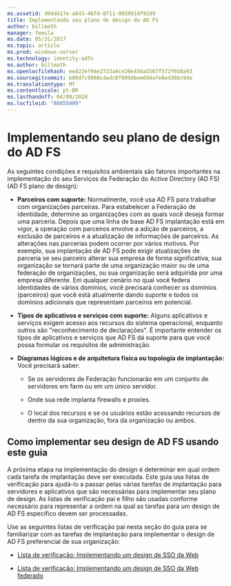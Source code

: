 ```yaml
---
ms.assetid: d04dd17e-a843-46fd-8711-0039918f92d9
title: Implementando seu plano de design do AD FS
author: billmath
manager: femila
ms.date: 05/31/2017
ms.topic: article
ms.prod: windows-server
ms.technology: identity-adfs
ms.author: billmath
ms.openlocfilehash: ee822ef94e2723a4ce20e456a5507f572f038a93
ms.sourcegitcommit: b00d7c8968c4adc8f699dbee694afe6ed36bc9de
ms.translationtype: MT
ms.contentlocale: pt-BR
ms.lasthandoff: 04/08/2020
ms.locfileid: "80855409"
---
```

# <a name="implementing-your-ad-fs-design-plan"></a>Implementando seu plano de design do AD FS

As seguintes condições e requisitos ambientais são fatores importantes na implementação do seu Serviços de Federação do Active Directory (AD FS) \(AD FS plano de design\):  
  
-   **Parceiros com suporte:** Normalmente, você usa AD FS para trabalhar com organizações parceiras. Para estabelecer a Federação de identidade, determine as organizações com as quais você deseja formar uma parceria. Depois que uma linha de base AD FS implantação está em vigor, a operação com parceiros envolve a adição de parceiros, a exclusão de parceiros e a atualização de informações de parceiros. As alterações nas parcerias podem ocorrer por vários motivos. Por exemplo, sua implantação de AD FS pode exigir atualizações de parceria se seu parceiro alterar sua empresa de forma significativa, sua organização se tornará parte de uma organização maior ou de uma federação de organizações, ou sua organização será adquirida por uma empresa diferente. Em qualquer cenário no qual você federa identidades de vários domínios, você precisará conhecer os domínios \(parceiros\) que você está atualmente dando suporte e todos os domínios adicionais que representam parceiros em potencial.  
  
-   **Tipos de aplicativos e serviços com suporte:** Alguns aplicativos e serviços exigem acesso aos recursos do sistema operacional, enquanto outros são "reconhecimento de declarações". É importante entender os tipos de aplicativos e serviços que AD FS dá suporte para que você possa formular os requisitos de administração.  
  
-   **Diagramas lógicos e de arquitetura física ou topologia de implantação:** Você precisará saber:  
  
    -   Se os servidores de Federação funcionarão em um conjunto de servidores em farm ou em um único servidor.  
  
    -   Onde sua rede implanta firewalls e proxies.  
  
    -   O local dos recursos e se os usuários estão acessando recursos de dentro da sua organização, fora da organização ou ambos.  
  
## <a name="how-to-implement-your-ad-fs-design-using-this-guide"></a>Como implementar seu design de AD FS usando este guia  
A próxima etapa na implementação do design é determinar em qual ordem cada tarefa de implantação deve ser executada. Este guia usa listas de verificação para ajudá-lo a passar pelas várias tarefas de implantação para servidores e aplicativos que são necessárias para implementar seu plano de design. As listas de verificação pai e filho são usadas conforme necessário para representar a ordem na qual as tarefas para um design de AD FS específico devem ser processadas.  
  
Use as seguintes listas de verificação pai nesta seção do guia para se familiarizar com as tarefas de implantação para implementar o design de AD FS preferencial de sua organização:  
  
-   [Lista de verificação: Implementando um design de SSO da Web](Checklist--Implementing-a-Web-SSO-Design.md)  
  
-   [Lista de verificação: Implementando um design de SSO da Web federado](Checklist--Implementing-a-Federated-Web-SSO-Design.md)  
